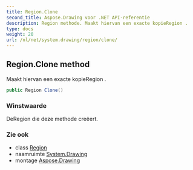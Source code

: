 ```yaml
---
title: Region.Clone
second_title: Aspose.Drawing voor .NET API-referentie
description: Region methode. Maakt hiervan een exacte kopieRegion .
type: docs
weight: 20
url: /nl/net/system.drawing/region/clone/
---
```

## Region.Clone method

Maakt hiervan een exacte kopieRegion .

```csharp
public Region Clone()
```

### Winstwaarde

DeRegion die deze methode creëert.

### Zie ook

* class [Region](../)
* naamruimte [System.Drawing](../../region/)
* montage [Aspose.Drawing](../../../)


